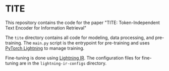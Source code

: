 # TITE

This repository contains the code for the paper "TITE: Token-Independent Text Encoder for Information Retrieval"

The `tite` directory contains all code for modeling, data processing, and pre-training. The `main.py` script is the entrypoint for pre-training and uses [PyTorch Lightning](https://lightning.ai/docs/pytorch/stable/) to manage training.

Fine-tuning is done using [Lightning IR]([https://](https://webis.de/lightning-ir/index.html)). The configuration files for fine-tuning are in the `lightning-ir-configs` directory.
